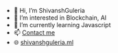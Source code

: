 - 👋 Hi, I’m ShivanshGuleria
- 👀 I’m interested in Blockchain, AI
- 🌱 I’m currently learning Javascript
- 📫 [Contact me](contact@shivanshguleria.xyz)
- 🌐 [shivanshguleria.ml](https://shivanshguleria.xyz)

